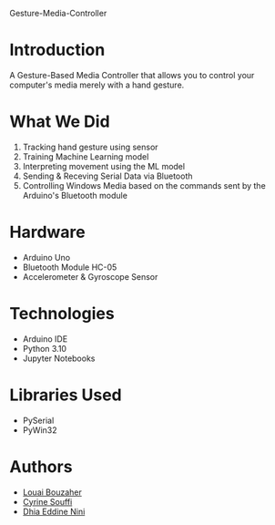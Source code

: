 Gesture-Media-Controller

# Introduction
A Gesture-Based Media Controller that allows you to control your computer's media merely with a hand gesture.

# What We Did
1. Tracking hand gesture using sensor
2. Training Machine Learning model
3. Interpreting movement using the ML model
4. Sending & Receving Serial Data via Bluetooth
5. Controlling Windows Media based on the commands sent by the Arduino's Bluetooth module

# Hardware
* Arduino Uno
* Bluetooth Module HC-05
* Accelerometer & Gyroscope Sensor

# Technologies
* Arduino IDE
* Python 3.10
* Jupyter Notebooks

# Libraries Used
* PySerial
* PyWin32

# Authors
* [Louai Bouzaher](https://github.com/louaibouzaher)
* [Cyrine Souffi](https://github.com/cyrinesf)
* [Dhia Eddine Nini](https://github.com/ninidhiaeddine)